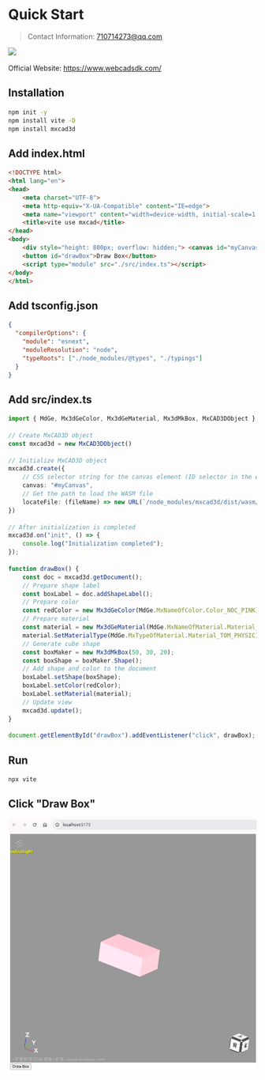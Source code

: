 # Quick Start

> Contact Information: 710714273@qq.com

![](https://www.webcadsdk.com/img/WX-Two-dimensional-code.png)

Official Website: <https://www.webcadsdk.com/>

## Installation

```sh
npm init -y
npm install vite -D
npm install mxcad3d
```

## Add index.html

```html
<!DOCTYPE html>
<html lang="en">
<head>
    <meta charset="UTF-8">
    <meta http-equiv="X-UA-Compatible" content="IE=edge">
    <meta name="viewport" content="width=device-width, initial-scale=1.0">
    <title>vite use mxcad</title>
</head>
<body>
    <div style="height: 800px; overflow: hidden;"> <canvas id="myCanvas"></canvas></div>
    <button id="drawBox">Draw Box</button>
    <script type="module" src="./src/index.ts"></script>
</body>
</html>
```
## Add tsconfig.json

```json
{
  "compilerOptions": {
    "module": "esnext",
    "moduleResolution": "node",
    "typeRoots": ["./node_modules/@types", "./typings"]
  }
}
```
## Add src/index.ts

```ts
import { MdGe, Mx3dGeColor, Mx3dGeMaterial, Mx3dMkBox, MxCAD3DObject } from "mxcad3d"

// Create MxCAD3D object
const mxcad3d = new MxCAD3DObject()

// Initialize MxCAD3D object
mxcad3d.create({
    // CSS selector string for the canvas element (ID selector in the example) or the canvas element object itself
    canvas: "#myCanvas",
    // Get the path to load the WASM file
    locateFile: (fileName) => new URL(`/node_modules/mxcad3d/dist/wasm/3d/${fileName}`, import.meta.url).href,
})

// After initialization is completed
mxcad3d.on("init", () => {
    console.log("Initialization completed");
});

function drawBox() {
    const doc = mxcad3d.getDocument();
    // Prepare shape label
    const boxLabel = doc.addShapeLabel();
    // Prepare color
    const redColor = new Mx3dGeColor(MdGe.MxNameOfColor.Color_NOC_PINK);
    // Prepare material
    const material = new Mx3dGeMaterial(MdGe.MxNameOfMaterial.Material_NOM_Gold);
    material.SetMaterialType(MdGe.MxTypeOfMaterial.Material_TOM_PHYSIC);
    // Generate cube shape
    const boxMaker = new Mx3dMkBox(50, 30, 20);
    const boxShape = boxMaker.Shape();
    // Add shape and color to the document
    boxLabel.setShape(boxShape);
    boxLabel.setColor(redColor);
    boxLabel.setMaterial(material);
    // Update view
    mxcad3d.update();
}

document.getElementById("drawBox").addEventListener("click", drawBox);
```

## Run

```sh
npx vite
```

## Click "Draw Box"

![图片](./docs3d/assets/images/ReadMe/image001.png)